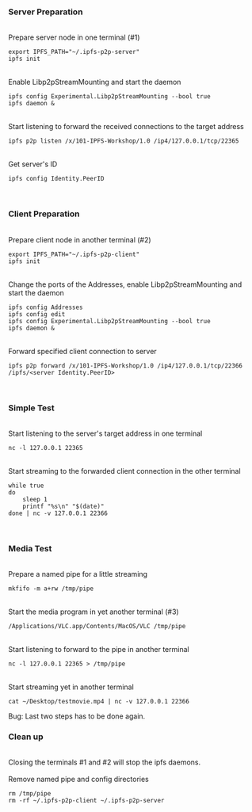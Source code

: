 ### Server Preparation 

<br>
Prepare server node in one terminal (#1)

```
export IPFS_PATH="~/.ipfs-p2p-server"
ipfs init
```

<br>
Enable Libp2pStreamMounting and start the daemon

```
ipfs config Experimental.Libp2pStreamMounting --bool true
ipfs daemon &
```

<br>
Start listening to forward the received connections to the target address

```
ipfs p2p listen /x/101-IPFS-Workshop/1.0 /ip4/127.0.0.1/tcp/22365
```

<br>
Get server's ID

```
ipfs config Identity.PeerID
```

<br>

### Client Preparation 

<br>
Prepare client node in another terminal (#2)

```
export IPFS_PATH="~/.ipfs-p2p-client"
ipfs init
```

<br>
Change the ports of the Addresses, enable Libp2pStreamMounting and start the daemon

```
ipfs config Addresses
ipfs config edit
ipfs config Experimental.Libp2pStreamMounting --bool true
ipfs daemon &
```

<br>
Forward specified client connection to server

```
ipfs p2p forward /x/101-IPFS-Workshop/1.0 /ip4/127.0.0.1/tcp/22366 /ipfs/<server Identity.PeerID>
```


<br>

### Simple Test  

<br>
Start listening to the server's target address in one terminal

```
nc -l 127.0.0.1 22365
```

<br>
Start streaming to the forwarded client connection in the other terminal

```
while true
do
    sleep 1
    printf "%s\n" "$(date)"
done | nc -v 127.0.0.1 22366
```

<br>

### Media Test  

<br>
Prepare a named pipe for a little streaming 

```
mkfifo -m a+rw /tmp/pipe
```

<br>
Start the media program in yet another terminal (#3)

```
/Applications/VLC.app/Contents/MacOS/VLC /tmp/pipe
```

<br>
Start listening to forward to the pipe in another terminal

```
nc -l 127.0.0.1 22365 > /tmp/pipe
```

<br>
Start streaming yet in another terminal

```
cat ~/Desktop/testmovie.mp4 | nc -v 127.0.0.1 22366
```

Bug: Last two steps has to be done again.



### Clean up 

<br>
Closing the terminals #1 and #2 will stop the ipfs daemons.
<br>

<br>
Remove named pipe and config directories

```
rm /tmp/pipe
rm -rf ~/.ipfs-p2p-client ~/.ipfs-p2p-server
```